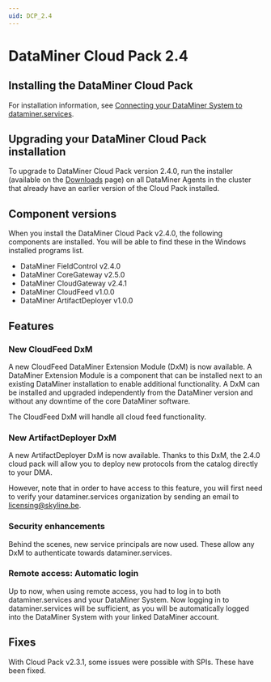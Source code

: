 ```yaml
---
uid: DCP_2.4
---
```


# DataMiner Cloud Pack 2.4

## Installing the DataMiner Cloud Pack

For installation information, see [Connecting your DataMiner System to dataminer.services](xref:Connecting_your_DataMiner_System_to_the_cloud).

## Upgrading your DataMiner Cloud Pack installation

To upgrade to DataMiner Cloud Pack version 2.4.0, run the installer (available on the [Downloads](https://community.dataminer.services/downloads/) page) on all DataMiner Agents in the cluster that already have an earlier version of the Cloud Pack installed.

## Component versions

When you install the DataMiner Cloud Pack v2.4.0, the following components are installed. You will be able to find these in the Windows installed programs list.

- DataMiner FieldControl v2.4.0
- DataMiner CoreGateway v2.5.0
- DataMiner CloudGateway v2.4.1
- DataMiner CloudFeed v1.0.0
- DataMiner ArtifactDeployer v1.0.0

## Features

### New CloudFeed DxM

A new CloudFeed DataMiner Extension Module (DxM) is now available. A DataMiner Extension Module is a component that can be installed next to an existing DataMiner installation to enable additional functionality. A DxM can be installed and upgraded independently from the DataMiner version and without any downtime of the core DataMiner software.

The CloudFeed DxM will handle all cloud feed functionality.

### New ArtifactDeployer DxM

A new ArtifactDeployer DxM is now available. Thanks to this DxM, the 2.4.0 cloud pack will allow you to deploy new protocols from the catalog directly to your DMA.

However, note that in order to have access to this feature, you will first need to verify your dataminer.services organization by sending an email to <licensing@skyline.be>.

### Security enhancements

Behind the scenes, new service principals are now used. These allow any DxM to authenticate towards dataminer.services.

### Remote access: Automatic login

Up to now, when using remote access, you had to log in to both dataminer.services and your DataMiner System. Now logging in to dataminer.services will be sufficient, as you will be automatically logged into the DataMiner System with your linked DataMiner account.

## Fixes

With Cloud Pack v2.3.1, some issues were possible with SPIs. These have been fixed.
